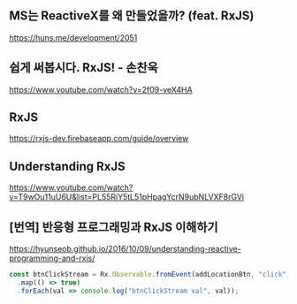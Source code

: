 ## MS는 ReactiveX를 왜 만들었을까? (feat. RxJS)

https://huns.me/development/2051

## 쉽게 써봅시다. RxJS! - 손찬욱

https://www.youtube.com/watch?v=2f09-veX4HA

## RxJS

https://rxjs-dev.firebaseapp.com/guide/overview

## Understanding RxJS

https://www.youtube.com/watch?v=T9wOu11uU6U&list=PL55RiY5tL51pHpagYcrN9ubNLVXF8rGVi

## [번역] 반응형 프로그래밍과 RxJS 이해하기

https://hyunseob.github.io/2016/10/09/understanding-reactive-programming-and-rxjs/

```js
const btnClickStream = Rx.Observable.fromEvent(addLocationBtn, "click")
  .map(() => true)
  .forEach(val => console.log("btnClickStream val", val));
```
